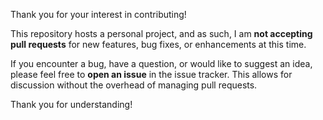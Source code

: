 Thank you for your interest in contributing!

This repository hosts a personal project, and as such, I am **not accepting pull requests** for new features, bug fixes, or enhancements at this time.

If you encounter a bug, have a question, or would like to suggest an idea, please feel free to **open an issue** in the issue tracker. This allows for discussion without the overhead of managing pull requests.

Thank you for understanding!
